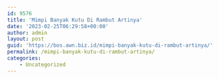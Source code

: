 ```yaml
---
id: 9576
title: 'Mimpi Banyak Kutu Di Rambut Artinya'
date: '2023-02-25T06:29:58+00:00'
author: admin
layout: post
guid: 'https://bos.awn.biz.id/mimpi-banyak-kutu-di-rambut-artinya/'
permalink: /mimpi-banyak-kutu-di-rambut-artinya/
categories:
    - Uncategorized
---
```


